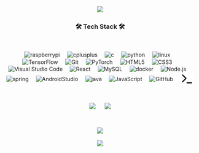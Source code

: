 <!--
**kwaksj329/kwaksj329** is a ✨ _special_ ✨ repository because its `README.md` (this file) appears on your GitHub profile.

Here are some ideas to get you started:

- 🔭 I’m currently working on ...
- 🌱 I’m currently learning ...
- 👯 I’m looking to collaborate on ...
- 🤔 I’m looking for help with ...
- 💬 Ask me about ...
- 📫 How to reach me: ...
- 😄 Pronouns: ...
- ⚡ Fun fact: ...

<img src="https://github-readme-stats.vercel.app/api?username=kwaksj329&show_icons=true&theme=buefy"/>
-->

<p align="center">
  <img src="https://capsule-render.vercel.app/api?type=waving&color=timeGradient&height=200&section=header&text=SujongKwak&fontSize=50&animation=fadeIn&fontAlignY=40">
</p>

<h3 align="center">🛠 Tech Stack 🛠</h3>

<br>

<p align="center">

<img align="center" alt="raspberrypi" width="35px" src="https://cdn.jsdelivr.net/gh/devicons/devicon/icons/raspberrypi/raspberrypi-original.svg" style="padding-right:15px;" />
<img align="center" alt="cplusplus" width="35px" src="https://cdn.jsdelivr.net/gh/devicons/devicon/icons/cplusplus/cplusplus-original.svg" style="padding-right:15px;" />
<img align="center" alt="c" width="35px" src="https://cdn.jsdelivr.net/gh/devicons/devicon/icons/c/c-original.svg" style="padding-right:15px;" />
<img align="center" alt="python" width="35px" src="https://cdn.jsdelivr.net/gh/devicons/devicon/icons/python/python-original.svg" style="padding-right:15px;" />
<img align="center" alt="linux" width="35px" src="https://cdn.jsdelivr.net/gh/devicons/devicon/icons/linux/linux-original.svg" style="padding-right:15px;" />
<img align="center" alt="TensorFlow" width="35px" src="https://cdn.jsdelivr.net/gh/devicons/devicon/icons/tensorflow/tensorflow-original.svg" style="padding-right:15px;" />
<img align="center" alt="Git" width="35px" src="https://cdn.jsdelivr.net/gh/devicons/devicon/icons/git/git-original.svg" style="padding-right:15px;" />
<img align="center" alt="PyTorch" width="35px" src="https://cdn.jsdelivr.net/gh/devicons/devicon/icons/pytorch/pytorch-original.svg" style="padding-right:15px;" />
<img align="center" alt="HTML5" width="35px" src="https://cdn.jsdelivr.net/gh/devicons/devicon/icons/html5/html5-original.svg" style="padding-right:15px;" />
<img align="center" alt="CSS3" width="35px" src="https://cdn.jsdelivr.net/gh/devicons/devicon/icons/css3/css3-original.svg" style="padding-right:15px;" />
<br>

<img align="center" alt="Visual Studio Code" width="35px" src="https://cdn.jsdelivr.net/gh/devicons/devicon/icons/vscode/vscode-original.svg" style="padding-right:15px;" />
<img align="center" alt="React" width="35px" src="https://cdn.jsdelivr.net/gh/devicons/devicon/icons/react/react-original.svg" style="padding-right:15px;" />
<img align="center" alt="MySQL" width="35px" src="https://cdn.jsdelivr.net/gh/devicons/devicon/icons/mysql/mysql-original.svg" style="padding-right:15px;" />
<img align="center" alt="docker" width="35px" src="https://cdn.jsdelivr.net/gh/devicons/devicon/icons/docker/docker-original.svg" style="padding-right:15px;" />
<img align="center" alt="Node.js" width="35px" src="https://cdn.jsdelivr.net/gh/devicons/devicon/icons/nodejs/nodejs-original.svg" style="padding-right:15px;" />
<img align="center" alt="spring" width="35px" src="https://cdn.jsdelivr.net/gh/devicons/devicon/icons/spring/spring-original.svg" style="padding-right:15px;" />
<img align="center" alt="AndroidStudio" width="35px" src="https://cdn.jsdelivr.net/gh/devicons/devicon/icons/androidstudio/androidstudio-original.svg" style="padding-right:15px;" />
<img align="center" alt="java" width="35px" src="https://cdn.jsdelivr.net/gh/devicons/devicon/icons/java/java-original.svg" style="padding-right:15px;" />
<img align="center" alt="JavaScript" width="35px" src="https://cdn.jsdelivr.net/gh/devicons/devicon/icons/javascript/javascript-original.svg" style="padding-right:15px;" />
<img align="center" alt="GitHub" width="35px" src="https://user-images.githubusercontent.com/3369400/139448065-39a229ba-4b06-434b-bc67-616e2ed80c8f.png" style="padding-right:15px;" />
<img align="center" alt="Terminal" width="35px" src="./img/terminal-light.svg" />

</p>

<br>

<p align="center">
<a href="https://solved.ac/kwaksj329"><img src="http://mazassumnida.wtf/api/v2/generate_badge?boj=kwaksj329" width="40%"></a>&nbsp;&nbsp;&nbsp;&nbsp;&nbsp;
<a href="https://github.com/anuraghazra/github-readme-stats"><img src="https://github-readme-stats.vercel.app/api/top-langs/?username=kwaksj329&layout=compact" width="42%"></a>
</p>

<br>

<p align="center">
  <a href="https://hits.seeyoufarm.com"><img src="https://hits.seeyoufarm.com/api/count/incr/badge.svg?url=https%3A%2F%2Fgithub.com%2Fkwaksj329%2Fhit-counter&count_bg=%23FF3C80DE&title_bg=%23555555&icon=github.svg&icon_color=%23E7E7E7&title=hits&edge_flat=true"/></a>
</p>

<p align="center">
  <img src="https://capsule-render.vercel.app/api?type=waving&color=timeGradient&height=200&section=footer">
</p>
